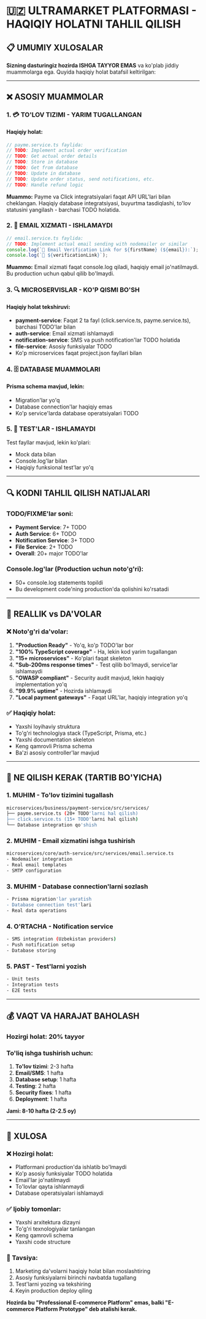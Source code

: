 # 🇺🇿 ULTRAMARKET PLATFORMASI - HAQIQIY HOLATNI TAHLIL QILISH

## 📋 UMUMIY XULOSALAR

**Sizning dasturingiz hozirda ISHGA TAYYOR EMAS** va ko'plab jiddiy muammolarga ega. Quyida haqiqiy holat batafsil keltirilgan:

---

## ❌ ASOSIY MUAMMOLAR

### 1. **💳 TO'LOV TIZIMI - YARIM TUGALLANGAN**

#### Haqiqiy holat:
```typescript
// payme.service.ts faylida:
// TODO: Implement actual order verification  
// TODO: Get actual order details
// TODO: Store in database
// TODO: Get from database  
// TODO: Update in database
// TODO: Update order status, send notifications, etc.
// TODO: Handle refund logic
```

**Muammo:** Payme va Click integratsiyalari faqat API URL'lari bilan cheklangan. Haqiqiy database integratsiyasi, buyurtma tasdiqlashi, to'lov statusini yangilash - barchasi TODO holatida.

### 2. **📧 EMAIL XIZMATI - ISHLAMAYDI**

```typescript
// email.service.ts faylida:
// TODO: Implement actual email sending with nodemailer or similar
console.log(`📧 Email Verification Link for ${firstName} (${email}):`);
console.log(`🔗 ${verificationLink}`);
```

**Muammo:** Email xizmati faqat console.log qiladi, haqiqiy email jo'natilmaydi. Bu production uchun qabul qilib bo'lmaydi.

### 3. **🔍 MICROSERVISLAR - KO'P QISMI BO'SH**

#### Haqiqiy holat tekshiruvi:
- **payment-service**: Faqat 2 ta fayl (click.service.ts, payme.service.ts), barchasi TODO'lar bilan
- **auth-service**: Email xizmati ishlamaydi  
- **notification-service**: SMS va push notification'lar TODO holatida
- **file-service**: Asosiy funksiyalar TODO
- Ko'p microservices faqat project.json fayllari bilan

### 4. **🗄️ DATABASE MUAMMOLARI**

#### Prisma schema mavjud, lekin:
- Migration'lar yo'q
- Database connection'lar haqiqiy emas
- Ko'p service'larda database operatsiyalari TODO

### 5. **🧪 TEST'LAR - ISHLAMAYDI**

Test fayllar mavjud, lekin ko'plari:
- Mock data bilan 
- Console.log'lar bilan
- Haqiqiy funksional test'lar yo'q

---

## 🔍 KODNI TAHLIL QILISH NATIJALARI

### TODO/FIXME'lar soni:
- **Payment Service**: 7+ TODO
- **Auth Service**: 6+ TODO  
- **Notification Service**: 3+ TODO
- **File Service**: 2+ TODO
- **Overall**: 20+ major TODO'lar

### Console.log'lar (Production uchun noto'g'ri):
- 50+ console.log statements topildi
- Bu development code'ning production'da qolishini ko'rsatadi

---

## 🎯 REALLIK vs DA'VOLAR

### ❌ Noto'g'ri da'volar:
1. **"Production Ready"** - Yo'q, ko'p TODO'lar bor
2. **"100% TypeScript coverage"** - Ha, lekin kod yarim tugallangan
3. **"15+ microservices"** - Ko'plari faqat skeleton
4. **"Sub-200ms response times"** - Test qilib bo'lmaydi, service'lar ishlamaydi
5. **"OWASP compliant"** - Security audit mavjud, lekin haqiqiy implementation yo'q
6. **"99.9% uptime"** - Hozirda ishlamaydi
7. **"Local payment gateways"** - Faqat URL'lar, haqiqiy integration yo'q

### ✅ Haqiqiy holat:
- Yaxshi loyihaviy struktura
- To'g'ri technologiya stack (TypeScript, Prisma, etc.)
- Yaxshi documentation skeleton
- Keng qamrovli Prisma schema
- Ba'zi asosiy controller'lar mavjud

---

## 🔧 NE QILISH KERAK (TARTIB BO'YICHA)

### 1. **MUHIM** - To'lov tizimini tugallash
```bash
microservices/business/payment-service/src/services/
├── payme.service.ts (20+ TODO'larni hal qilish)  
├── click.service.ts (15+ TODO'larni hal qilish)
└── Database integration qo'shish
```

### 2. **MUHIM** - Email xizmatini ishga tushirish
```bash
microservices/core/auth-service/src/services/email.service.ts
- Nodemailer integration
- Real email templates
- SMTP configuration
```

### 3. **MUHIM** - Database connection'larni sozlash
```bash
- Prisma migration'lar yaratish
- Database connection test'lari
- Real data operations
```

### 4. **O'RTACHA** - Notification service
```bash
- SMS integration (Uzbekistan providers)
- Push notification setup
- Database storing
```

### 5. **PAST** - Test'larni yozish
```bash
- Unit tests
- Integration tests  
- E2E tests
```

---

## 💰 VAQT VA HARAJAT BAHOLASH

### Hozirgi holat: **20% tayyor**
### To'liq ishga tushirish uchun:

1. **To'lov tizimi**: 2-3 hafta
2. **Email/SMS**: 1 hafta  
3. **Database setup**: 1 hafta
4. **Testing**: 2 hafta
5. **Security fixes**: 1 hafta
6. **Deployment**: 1 hafta

**Jami: 8-10 hafta (2-2.5 oy)**

---

## 🎯 XULOSA

### ❌ Hozirgi holat:
- Platformani production'da ishlatib bo'lmaydi
- Ko'p asosiy funksiyalar TODO holatida
- Email'lar jo'natilmaydi
- To'lovlar qayta ishlanmaydi  
- Database operatsiyalari ishlamaydi

### ✅ Ijobiy tomonlar:
- Yaxshi arxitektura dizayni
- To'g'ri texnologiyalar tanlangan  
- Keng qamrovli schema
- Yaxshi code structure

### 🎯 Tavsiya:
1. Marketing da'volarni haqiqiy holat bilan moslashtiring
2. Asosiy funksiyalarni birinchi navbatda tugallang
3. Test'larni yozing va tekshiring
4. Keyin production deploy qiling

**Hozirda bu "Professional E-commerce Platform" emas, balki "E-commerce Platform Prototype" deb atalishi kerak.**